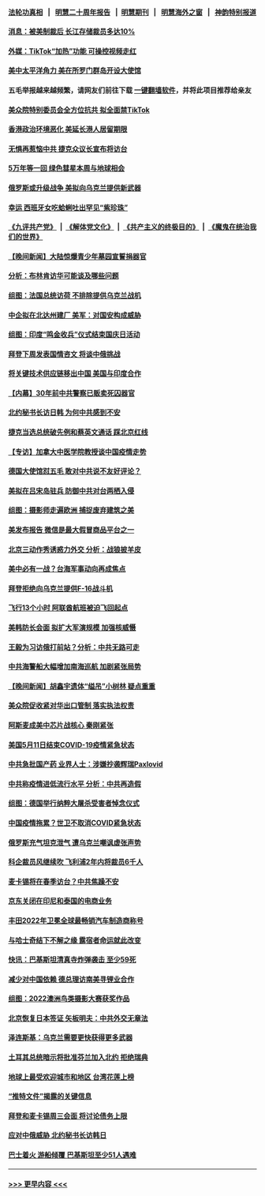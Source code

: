 #### [法轮功真相](https://github.com/gfw-breaker/truth/blob/master/README.md?t=0) &nbsp;&nbsp;|&nbsp;&nbsp; [明慧二十周年报告](https://github.com/gfw-breaker/mh-reports/blob/master/README.md?t=0) &nbsp;&nbsp;|&nbsp;&nbsp;[明慧期刊](https://github.com/gfw-breaker/mh-qikan) &nbsp;&nbsp;|&nbsp;&nbsp; [明慧海外之窗](https://github.com/gfw-breaker/mh-news/blob/master/README.md?t=0) &nbsp;&nbsp;|&nbsp;&nbsp; [神韵特别报道](https://github.com/gfw-breaker/mh-news/blob/master/shenyun.md?t=0)
#### [消息：被美制裁后 长江存储裁员多达10%](../pages/nsc418/n13920203.md?t=02020643) 
#### [外媒：TikTok“加热”功能 可操控视频走红](../pages/nsc418/n13920331.md?t=02020643) 
#### [美中太平洋角力 美在所罗门群岛开设大使馆](../pages/nsc418/n13920336.md?t=02020643) 
#### 五毛举报越来越频繁，请网友们前往下载 [一键翻墙软件](https://github.com/gfw-breaker/ssr-accounts)，并将此项目推荐给亲友
#### [美众院特别委员会全方位抗共 拟全面禁TikTok](../pages/nsc418/n13918856.md?t=02020643) 
#### [香港政治环境恶化 美延长港人居留期限](../pages/nsc418/n13920317.md?t=02020643) 
#### [无惧再惹恼中共 捷克众议长宣布将访台](../pages/nsc418/n13920291.md?t=02020643) 
#### [5万年等一回 绿色彗星本周与地球相会](../pages/nsc418/n13920242.md?t=02020643) 
#### [俄罗斯或升级战争 美拟向乌克兰提供新武器](../pages/nsc418/n13920109.md?t=02020643) 
#### [幸运 西班牙女吃蛤蜊吐出罕见“紫珍珠”](../pages/nsc418/n13919862.md?t=02020643) 
#### [《九评共产党》](https://github.com/begood0513/9ping.md/blob/master/README.md) &nbsp;|&nbsp; [《解体党文化》](../../../../jtdwh.md/blob/master/README.md)  &nbsp;|&nbsp; [《共产主义的终极目的》](../../../../gczydzjmd.md/blob/master/README.md) &nbsp;|&nbsp; [《魔鬼在统治我们的世界》](../../../../mgztzwmdsj.md/blob/master/README.md) 
#### [【晚间新闻】大陆惊爆青少年墓园宣誓捐器官](../pages/nsc418/n13920075.md?t=02020643) 
#### [分析：布林肯访华可能谈及哪些问题](../pages/nsc418/n13919773.md?t=02020643) 
#### [组图：法国总统访荷 不排除提供乌克兰战机](../pages/nsc418/n13919985.md?t=02020643) 
#### [中企拟在北达州建厂 美军：对国安构成威胁](../pages/nsc418/n13919937.md?t=02020643) 
#### [组图：印度“鸣金收兵”仪式结束国庆日活动](../pages/nsc418/n13919380.md?t=02020643) 
#### [拜登下周发表国情咨文 将谈中俄挑战](../pages/nsc418/n13919837.md?t=02020643) 
#### [将关键技术供应链移出中国 美国与印度合作](../pages/nsc418/n13919690.md?t=02020643) 
#### [【内幕】30年前中共警察已贩卖死囚器官](../pages/nsc418/n13919567.md?t=02020643) 
#### [北约秘书长访日韩 为何中共感到不安](../pages/nsc418/n13919625.md?t=02020643) 
#### [捷克当选总统破先例和蔡英文通话 踩北京红线](../pages/nsc418/n13918857.md?t=02020643) 
#### [【专访】加拿大中医学院教授谈中国疫情走势](../pages/nsc418/n13919367.md?t=02020643) 
#### [德国大使馆怼五毛 敢对中共说不友好评论？](../pages/nsc418/n13919614.md?t=02020643) 
#### [美拟在吕宋岛驻兵 防御中共对台两栖入侵](../pages/nsc418/n13919568.md?t=02020643) 
#### [组图：摄影师走遍欧洲 捕捉废弃建筑之美](../pages/nsc418/n13919267.md?t=02020643) 
#### [美发布报告 微信是最大假冒商品平台之一](../pages/nsc418/n13919551.md?t=02020643) 
#### [北京三动作秀诱惑力外交 分析：战狼披羊皮](../pages/nsc418/n13919549.md?t=02020643) 
#### [美中必有一战？台海军事动向再成焦点](../pages/nsc418/n13919427.md?t=02020643) 
#### [拜登拒绝向乌克兰提供F-16战斗机](../pages/nsc418/n13919479.md?t=02020643) 
#### [飞行13个小时 阿联酋航班被迫飞回起点](../pages/nsc418/n13919195.md?t=02020643) 
#### [美韩防长会面 拟扩大军演规模 加强核威慑](../pages/nsc418/n13919517.md?t=02020643) 
#### [王毅为习访俄打前站？分析：中共无路可走](../pages/nsc418/n13919425.md?t=02020643) 
#### [中共海警船大幅增加南海巡航 加剧紧张局势](../pages/nsc418/n13919338.md?t=02020643) 
#### [【晚间新闻】胡鑫宇遗体“缢吊”小树林 疑点重重](../pages/nsc418/n13919352.md?t=02020643) 
#### [美众院促收紧对华出口管制 落实执法权责](../pages/nsc418/n13919269.md?t=02020643) 
#### [阿斯麦成美中芯片战核心 秦刚紧张](../pages/nsc418/n13919001.md?t=02020643) 
#### [美国5月11日结束COVID-19疫情紧急状态](../pages/nsc418/n13919139.md?t=02020643) 
#### [中共急批国产药 业界人士：涉嫌抄袭辉瑞Paxlovid](../pages/nsc418/n13918868.md?t=02020643) 
#### [中共称疫情进低流行水平 分析：中共再造假](../pages/nsc418/n13918708.md?t=02020643) 
#### [组图：德国举行纳粹大屠杀受害者悼念仪式](../pages/nsc418/n13918554.md?t=02020643) 
#### [中国疫情拖累？世卫不取消COVID紧急状态](../pages/nsc418/n13918852.md?t=02020643) 
#### [俄罗斯充气坦克泄气 遭乌克兰嘲讽虚张声势](../pages/nsc418/n13918832.md?t=02020643) 
#### [科企裁员风继续吹 飞利浦2年内将裁员6千人](../pages/nsc418/n13918842.md?t=02020643) 
#### [麦卡锡将在春季访台？中共焦躁不安](../pages/nsc418/n13918837.md?t=02020643) 
#### [京东关闭在印尼和泰国的电商业务](../pages/nsc418/n13918822.md?t=02020643) 
#### [丰田2022年卫冕全球最畅销汽车制造商称号](../pages/nsc418/n13918724.md?t=02020643) 
#### [与哈士奇结下不解之缘 露宿者命运就此改变](../pages/nsc418/n13918481.md?t=02020643) 
#### [快讯：巴基斯坦清真寺炸弹袭击 至少59死](../pages/nsc418/n13918642.md?t=02020643) 
#### [减少对中国依赖 德总理访南美寻锂业合作](../pages/nsc418/n13918526.md?t=02020643) 
#### [组图：2022澳洲鸟类摄影大赛获奖作品](../pages/nsc418/n13918440.md?t=02020643) 
#### [北京恢复日本签证 矢板明夫：中共外交无章法](../pages/nsc418/n13918256.md?t=02020643) 
#### [泽连斯基：乌克兰需要更快获得更多武器](../pages/nsc418/n13918201.md?t=02020643) 
#### [土耳其总统暗示将批准芬兰加入北约 拒绝瑞典](../pages/nsc418/n13918061.md?t=02020643) 
#### [地球上最受欢迎城市和地区 台湾花莲上榜](../pages/nsc418/n13918031.md?t=02020643) 
#### [“推特文件”揭露的关键信息](../pages/nsc418/n13917283.md?t=02020643) 
#### [拜登和麦卡锡周三会面 将讨论债务上限](../pages/nsc418/n13918039.md?t=02020643) 
#### [应对中俄威胁 北约秘书长访韩日](../pages/nsc418/n13917930.md?t=02020643) 
#### [巴士着火 游船倾覆 巴基斯坦至少51人遇难](../pages/nsc418/n13918004.md?t=02020643) 

----
#### [ >>> 更早内容 <<< ](../indexes/nsc418-earlier.md)
